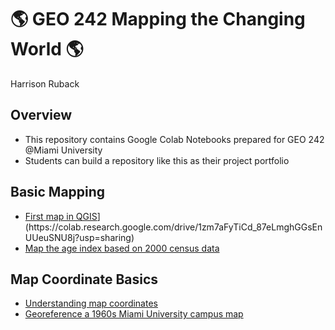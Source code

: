 # :earth_americas: GEO 242 Mapping the Changing World :earth_americas:

Harrison Ruback

## Overview
- This repository contains Google Colab Notebooks prepared for GEO 242 @Miami University
- Students can build a repository like this as their project portfolio

## Basic Mapping

- [First map in QGIS]([[https://github.com/jiashenyue/geo441-541/blob/main/basic-mapping/first-arcgis-mapping.ipynb](https://github.com/jiashenyue/geo242/blob/main/basic-mapping/first-qgis-mapping.ipynb))](https://colab.research.google.com/drive/1zm7aFyTiCd_87eLmghGGsEnUUeuSNU8j?usp=sharing)
- [Map the age index based on 2000 census data](https://colab.research.google.com/drive/1mclTAXH_M3ChfbbNpmI-RmpCyYvbnlXh?usp=sharing)

## Map Coordinate Basics

- [Understanding map coordinates](https://colab.research.google.com/drive/1m8gURbpUqQ0meL0WQVy41nl1--JJsPzV?usp=sharing)
- [Georeference a 1960s Miami University campus map](https://colab.research.google.com/drive/1xGtf2tgaRp8CfXJ-6TlhMZSqBTIqHPe-?usp=sharing)
